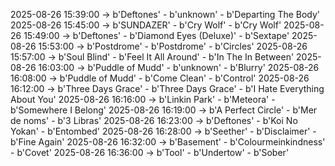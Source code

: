 2025-08-26 15:39:00 -> b'Deftones' - b'unknown' - b'Departing The Body'
2025-08-26 15:45:00 -> b'SUNDAZER' - b'Cry Wolf' - b'Cry Wolf'
2025-08-26 15:49:00 -> b'Deftones' - b'Diamond Eyes (Deluxe)' - b'Sextape'
2025-08-26 15:53:00 -> b'Postdrome' - b'Postdrome' - b'Circles'
2025-08-26 15:57:00 -> b'Soul Blind' - b'Feel It All Around' - b'In The In Between'
2025-08-26 16:03:00 -> b'Puddle of Mudd' - b'unknown' - b'Blurry'
2025-08-26 16:08:00 -> b'Puddle of Mudd' - b'Come Clean' - b'Control'
2025-08-26 16:12:00 -> b'Three Days Grace' - b'Three Days Grace' - b'I Hate Everything About You'
2025-08-26 16:16:00 -> b'Linkin Park' - b'Meteora' - b'Somewhere I Belong'
2025-08-26 16:19:00 -> b'A Perfect Circle' - b'Mer de noms' - b'3 Libras'
2025-08-26 16:23:00 -> b'Deftones' - b'Koi No Yokan' - b'Entombed'
2025-08-26 16:28:00 -> b'Seether' - b'Disclaimer' - b'Fine Again'
2025-08-26 16:32:00 -> b'Basement' - b'Colourmeinkindness' - b'Covet'
2025-08-26 16:36:00 -> b'Tool' - b'Undertow' - b'Sober'
